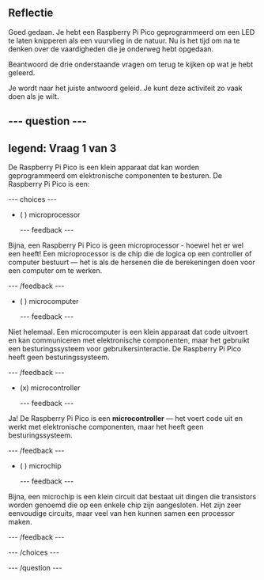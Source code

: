 ## Reflectie

Goed gedaan. Je hebt een Raspberry Pi Pico geprogrammeerd om een LED te laten knipperen als een vuurvlieg in de natuur. Nu is het tijd om na te denken over de vaardigheden die je onderweg hebt opgedaan.

Beantwoord de drie onderstaande vragen om terug te kijken op wat je hebt geleerd.

Je wordt naar het juiste antwoord geleid. Je kunt deze activiteit zo vaak doen als je wilt.

--- question ---
---
legend: Vraag 1 van 3
---

De Raspberry Pi Pico is een klein apparaat dat kan worden geprogrammeerd om elektronische componenten te besturen. De Raspberry Pi Pico is een:

--- choices ---

- ( ) microprocessor

  --- feedback ---

Bijna, een Raspberry Pi Pico is geen microprocessor - hoewel het er wel een heeft! Een microprocessor is de chip die de logica op een controller of computer bestuurt — het is als de hersenen die de berekeningen doen voor een computer om te werken.

  --- /feedback ---

- ( ) microcomputer

  --- feedback ---

Niet helemaal. Een microcomputer is een klein apparaat dat code uitvoert en kan communiceren met elektronische componenten, maar het gebruikt een besturingssysteem voor gebruikersinteractie. De Raspberry Pi Pico heeft geen besturingssysteem.

  --- /feedback ---

- (x) microcontroller

  --- feedback ---

Ja! De Raspberry Pi Pico is een **microcontroller** — het voert code uit en werkt met elektronische componenten, maar het heeft geen besturingssysteem.

  --- /feedback ---

- ( ) microchip

  --- feedback ---

Bijna, een microchip is een klein circuit dat bestaat uit dingen die transistors worden genoemd die op een enkele chip zijn aangesloten. Het zijn zeer eenvoudige circuits, maar veel van hen kunnen samen een processor maken.

  --- /feedback ---

--- /choices ---

--- /question ---
